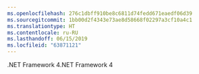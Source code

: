 ```yaml
---
ms.openlocfilehash: 276c1dbff910be8c6811d74fedd671eaedf06d39
ms.sourcegitcommit: 1bb00d2f4343e73ae8d58668f02297a3cf10a4c1
ms.translationtype: HT
ms.contentlocale: ru-RU
ms.lasthandoff: 06/15/2019
ms.locfileid: "63871121"
---
```

<span data-ttu-id="711bc-101">.NET Framework 4</span><span class="sxs-lookup"><span data-stu-id="711bc-101">.NET Framework 4</span></span>